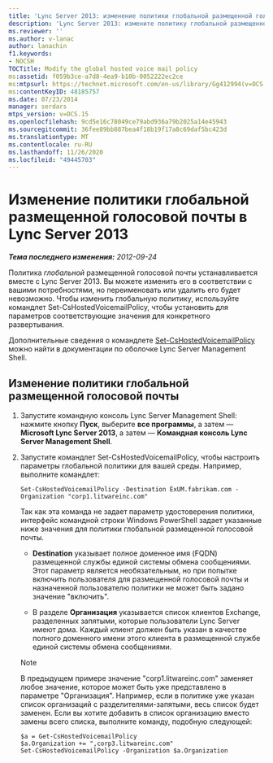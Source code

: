 ```yaml
---
title: 'Lync Server 2013: изменение политики глобальной размещенной голосовой почты'
description: 'Lync Server 2013: измените политику глобальной размещенной голосовой почты.'
ms.reviewer: ''
ms.author: v-lanac
author: lanachin
f1.keywords:
- NOCSH
TOCTitle: Modify the global hosted voice mail policy
ms:assetid: f059b3ce-a7d8-4ea9-b10b-0052222ec2ce
ms:mtpsurl: https://technet.microsoft.com/en-us/library/Gg412994(v=OCS.15)
ms:contentKeyID: 48185757
ms.date: 07/23/2014
manager: serdars
mtps_version: v=OCS.15
ms.openlocfilehash: 9cd5e16c78049ce79abd936a79b2025a14e45943
ms.sourcegitcommit: 36fee89bb887bea4f18b19f17a8c69daf5bc423d
ms.translationtype: MT
ms.contentlocale: ru-RU
ms.lasthandoff: 11/26/2020
ms.locfileid: "49445703"
---
```

# <a name="modify-the-global-hosted-voice-mail-policy-in-lync-server-2013"></a>Изменение политики глобальной размещенной голосовой почты в Lync Server 2013

<div data-xmlns="http://www.w3.org/1999/xhtml">

<div class="topic" data-xmlns="http://www.w3.org/1999/xhtml" data-msxsl="urn:schemas-microsoft-com:xslt" data-cs="https://msdn.microsoft.com/">

<div data-asp="https://msdn2.microsoft.com/asp">



</div>

<div id="mainSection">

<div id="mainBody">

<span> </span>

_**Тема последнего изменения:** 2012-09-24_

Политика *глобальной* размещенной голосовой почты устанавливается вместе с Lync Server 2013. Вы можете изменить его в соответствии с вашими потребностями, но переименовать или удалить его будет невозможно. Чтобы изменить глобальную политику, используйте командлет Set-CsHostedVoicemailPolicy, чтобы установить для параметров соответствующие значения для конкретного развертывания.

Дополнительные сведения о командлете [Set-CsHostedVoicemailPolicy](https://docs.microsoft.com/powershell/module/skype/Set-CsHostedVoicemailPolicy) можно найти в документации по оболочке Lync Server Management Shell.

<div>

## <a name="to-modify-the-global-hosted-voice-mail-policy"></a>Изменение политики глобальной размещенной голосовой почты

1.  Запустите командную консоль Lync Server Management Shell: нажмите кнопку **Пуск**, выберите **все программы**, а затем — **Microsoft Lync Server 2013**, а затем — **Командная консоль Lync Server Management Shell**.

2.  Запустите командлет Set-CsHostedVoicemailPolicy, чтобы настроить параметры глобальной политики для вашей среды. Например, выполните командлет:
    
        Set-CsHostedVoicemailPolicy -Destination ExUM.fabrikam.com -Organization "corp1.litwareinc.com"
    
    Так как эта команда не задает параметр удостоверения политики, интерфейс командной строки Windows PowerShell задает указанные ниже значения для политики глобальной размещенной голосовой почты.
    
      - **Destination** указывает полное доменное имя (FQDN) размещенной службы единой системы обмена сообщениями. Этот параметр является необязательным, но при попытке включить пользователя для размещенной голосовой почты и назначенной пользователю политики не может быть задано значение "включить".
    
      - В разделе **Организация** указывается список клиентов Exchange, разделенных запятыми, которые пользователи Lync Server имеют дома. Каждый клиент должен быть указан в качестве полного доменного имени этого клиента в размещенной службе единой системы обмена сообщениями.
    
    <div>
    

    > [!NOTE]  
    > В предыдущем примере значение "corp1.litwareinc.com" заменяет любое значение, которое может быть уже представлено в параметре "Организация". Например, если в политике уже указан список организаций с разделителями-запятыми, весь список будет заменен. Если вы хотите добавить в список организацию вместо замены всего списка, выполните команду, подобную следующей:

    
    </div>
    
        $a = Get-CsHostedVoicemailPolicy
        $a.Organization += ",corp3.litwareinc.com"
        Set-CsHostedVoicemailPolicy -Organization $a.Organization

</div>

</div>

<span> </span>

</div>

</div>

</div>

